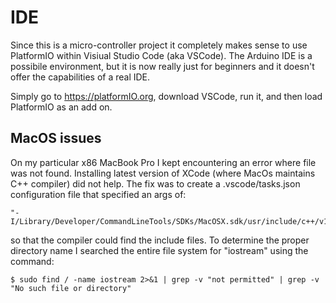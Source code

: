# IDE

Since this is a micro-controller project it completely makes sense to use PlatformIO within Visiual Studio Code (aka VSCode). 
The Arduino IDE is a possibile environment, but it is now really just for beginners and it doesn't offer the capabilities of a real IDE.

Simply go to https://platformIO.org, download VSCode, run it, and then load PlatformIO as an add on.

## MacOS issues
On my particular x86 MacBook Pro I kept encountering an error where file <iostream> was not found. Installing latest version of XCode (where MacOs maintains C++ compiler) did not help. The fix was to create a .vscode/tasks.json configuration file that specified an args of:
```
"-I/Library/Developer/CommandLineTools/SDKs/MacOSX.sdk/usr/include/c++/v1",
```
so that the compiler could find the include files. To determine the proper directory name I searched the entire file system for "iostream" using the command:
```
$ sudo find / -name iostream 2>&1 | grep -v "not permitted" | grep -v "No such file or directory"
```
